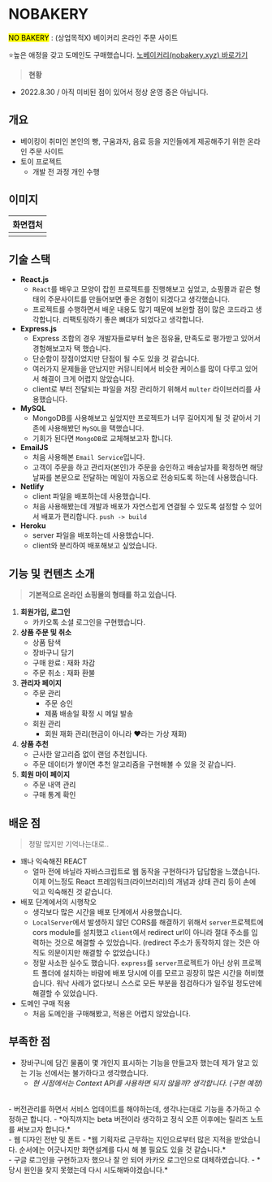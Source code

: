 # NOBAKERY
<mark>NO BAKERY</mark> : (상업목적X) 베이커리 온라인 주문 사이트

⭐️높은 애정을 갖고 도메인도 구매했습니다.
[노베이커리(nobakery.xyz) 바로가기](https://www.nobakery.xyz)

> **현황**
- 2022.8.30  / 아직 미비된 점이 있어서 정상 운영 중은 아닙니다.

## 개요
- 베이킹이 취미인 본인의 빵, 구움과자, 음료 등을 지인들에게 제공해주기 위한 온라인 주문 사이트
- 토이 프로젝트
  - 개발 전 과정 개인 수행

## 이미지
|화면캡처|
|--|
||

## 기술 스택
- **React.js**
  - `React`를 배우고 모양이 잡힌 프로젝트를 진행해보고 싶었고, 쇼핑몰과 같은 형태의 주문사이트를 만들어보면 좋은 경험이 되겠다고 생각했습니다.
  - 프로젝트를 수행하면서 배운 내용도 많기 때문에 보완할 점이 많은 코드라고 생각합니다. 리팩토링하기 좋은 뼈대가 되었다고 생각합니다.
- **Express.js**
  - Express 조합의 경우 개발자들로부터 높은 점유율, 만족도로 평가받고 있어서 경험해보고자 택 했습니다.
  - 단순함이 장점이었지만 단점이 될 수도 있을 것 같습니다.
  - 여러가지 문제들을 만났지만 커뮤니티에서 비슷한 케이스를 많이 다루고 있어서 해결이 크게 어렵지 않았습니다.
  - client로 부터 전달되는 파일을 저장 관리하기 위해서 `multer` 라이브러리를 사용했습니다.
- **MySQL**
  - MongoDB를 사용해보고 싶었지만 프로젝트가 너무 길어지게 될 것 같아서 기존에 사용해봤던 `MySQL`을 택했습니다.
  - 기회가 된다면 `MongoDB`로 교체해보고자 합니다.
- **EmailJS**
  - 처음 사용해본 `Email Service`입니다.
  - 고객이 주문을 하고 관리자(본인)가 주문을 승인하고 배송날자를 확정하면 해당 날짜를 본문으로 전달하는 메일이 자동으로 전송되도록 하는데 사용했습니다.
- **Netlify**
  - client 파일을 배포하는데 사용했습니다.
  - 처음 사용해봤는데 개발과 배포가 자연스럽게 연결될 수 있도록 설정할 수 있어서 배포가 편리합니다. `push -> build`
- **Heroku**
  - server 파일을 배포하는데 사용했습니다.
  - client와 분리하여 배포해보고 싶었습니다.


## 기능 및 컨텐츠 소개
> **기본적으로 온라인 쇼핑몰의 형태를 하고 있습니다.**

1. **회원가입, 로그인**
    -  카카오톡 소셜 로그인을 구현했습니다.
2. **상품 주문 및 취소**
    - 상품 탐색
    - 장바구니 담기
    - 구매 완료 : 재화 차감
    - 주문 취소 : 재화 환불
3. **관리자 페이지**
    - 주문 관리
      - 주문 승인
      - 제품 배송일 확정 시 메일 발송
    - 회원 관리
      - 회원 재화 관리(현금이 아니라 ❤️라는 가상 재화)
4. **상품 추천**
    - 근사한 알고리즘 없이 랜덤 추천입니다.
    - 주문 데이터가 쌓이면 추천 알고리즘을 구현해볼 수 있을 것 같습니다.
5. **회원 마이 페이지**
    - 주문 내역 관리
    - 구매 통계 확인


## 배운 점
> 정말 많지만 기억나는대로..

- 꽤나 익숙해진 REACT
  - 얼마 전에 바닐라 자바스크립트로 웹 동작을 구현하다가 답답함을 느꼈습니다. 이제 어느정도 React 프레임워크(라이브러리)의 개념과 상태 관리 등이 손에 익고 익숙해진 것 같습니다.
- 배포 단계에서의 시행착오
  - 생각보다 많은 시간을 배포 단계에서 사용했습니다.
  - `LocalServer`에서 발생하지 않던 CORS를 해결하기 위해서 `server`프로젝트에 cors module를 설치했고 `client`에서 redirect url이 아니라 절대 주소를 입력하는 것으로 해결할 수 있었습니다. (redirect 주소가 동작하지 않는 것은 아직도 의문이지만 해결할 수 없었습니다.)
  - 정말 사소한 실수도 했습니다. `express`를 `server`프로젝트가 아닌 상위 프로젝트 폴더에 설치하는 바람에 배포 당시에 이를 모르고 굉장히 많은 시간을 허비했습니다. 워낙 사례가 없다보니 스스로 모든 부분을 점검하다가 일주일 정도만에 해결할 수 있었습니다.
- 도메인 구매 적용
  - 처음 도메인을 구매해봤고, 적용은 어렵지 않았습니다.


## 부족한 점
- 장바구니에 담긴 물품이 몇 개인지 표시하는 기능을 만들고자 했는데 제가 알고 있는 기능 선에서는 불가하다고 생각했습니다.
  - *현 시점에서는 Context API를 사용하면 되지 않을까? 생각합니다. (구현 예정)*
<br/>
- 버전관리를 하면서 서비스 업데이트를 해야하는데, 생각나는대로 기능을 추가하고 수정하곤 합니다.
  - *아직까지는 beta 버전이라 생각하고 정식 오픈 이후에는 릴리즈 노트를 써보고자 합니다.*
<br/>
- 웹 디자인 전반 및 폰트
  - *웹 기획자로 근무하는 지인으로부터 많은 지적을 받았습니다. 순서에는 어긋나지만 화면설계를 다시 해 볼 필요도 있을 것 같습니다.*
<br/>
- 구글 로그인을 구현하고자 했으나 잘 안 되어 카카오 로그인으로 대체하였습니다.
  - *당시 원인을 찾지 못했는데 다시 시도해봐야겠습니다.*
